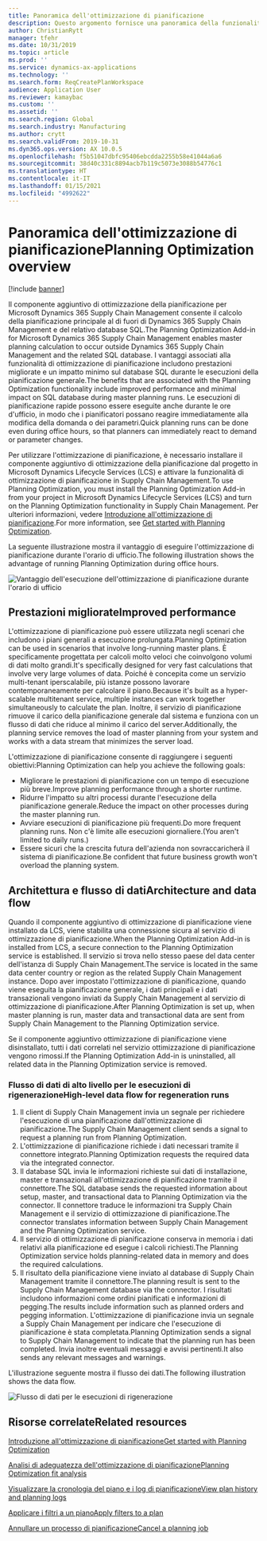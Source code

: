 ```yaml
---
title: Panoramica dell'ottimizzazione di pianificazione
description: Questo argomento fornisce una panoramica della funzionalità di ottimizzazione di pianificazione.
author: ChristianRytt
manager: tfehr
ms.date: 10/31/2019
ms.topic: article
ms.prod: ''
ms.service: dynamics-ax-applications
ms.technology: ''
ms.search.form: ReqCreatePlanWorkspace
audience: Application User
ms.reviewer: kamaybac
ms.custom: ''
ms.assetid: ''
ms.search.region: Global
ms.search.industry: Manufacturing
ms.author: crytt
ms.search.validFrom: 2019-10-31
ms.dyn365.ops.version: AX 10.0.5
ms.openlocfilehash: f5b51047dbfc95406ebcdda2255b58e41044a6a6
ms.sourcegitcommit: 38d40c331c8894acb7b119c5073e3088b54776c1
ms.translationtype: HT
ms.contentlocale: it-IT
ms.lasthandoff: 01/15/2021
ms.locfileid: "4992622"
---
```

# <a name="planning-optimization-overview"></a><span data-ttu-id="1b142-103">Panoramica dell'ottimizzazione di pianificazione</span><span class="sxs-lookup"><span data-stu-id="1b142-103">Planning Optimization overview</span></span>

[!include [banner](../../includes/banner.md)]

<span data-ttu-id="1b142-104">Il componente aggiuntivo di ottimizzazione della pianificazione per Microsoft Dynamics 365 Supply Chain Management consente il calcolo della pianificazione principale al di fuori di Dynamics 365 Supply Chain Management e del relativo database SQL.</span><span class="sxs-lookup"><span data-stu-id="1b142-104">The Planning Optimization Add-in for Microsoft Dynamics 365 Supply Chain Management enables master planning calculation to occur outside Dynamics 365 Supply Chain Management and the related SQL database.</span></span> <span data-ttu-id="1b142-105">I vantaggi associati alla funzionalità di ottimizzazione di pianificazione includono prestazioni migliorate e un impatto minimo sul database SQL durante le esecuzioni della pianificazione generale.</span><span class="sxs-lookup"><span data-stu-id="1b142-105">The benefits that are associated with the Planning Optimization functionality include improved performance and minimal impact on SQL database during master planning runs.</span></span> <span data-ttu-id="1b142-106">Le esecuzioni di pianificazione rapide possono essere eseguite anche durante le ore d'ufficio, in modo che i pianificatori possano reagire immediatamente alla modifica della domanda o dei parametri.</span><span class="sxs-lookup"><span data-stu-id="1b142-106">Quick planning runs can be done even during office hours, so that planners can immediately react to demand or parameter changes.</span></span>

<span data-ttu-id="1b142-107">Per utilizzare l'ottimizzazione di pianificazione, è necessario installare il componente aggiuntivo di ottimizzazione della pianificazione dal progetto in Microsoft Dynamics Lifecycle Services (LCS) e attivare la funzionalità di ottimizzazione di pianificazione in Supply Chain Management.</span><span class="sxs-lookup"><span data-stu-id="1b142-107">To use Planning Optimization, you must install the Planning Optimization Add-in from your project in Microsoft Dynamics Lifecycle Services (LCS) and turn on the Planning Optimization functionality in Supply Chain Management.</span></span> <span data-ttu-id="1b142-108">Per ulteriori informazioni, vedere [Introduzione all'ottimizzazione di pianificazione](get-started.md).</span><span class="sxs-lookup"><span data-stu-id="1b142-108">For more information, see [Get started with Planning Optimization](get-started.md).</span></span>

<span data-ttu-id="1b142-109">La seguente illustrazione mostra il vantaggio di eseguire l'ottimizzazione di pianificazione durante l'orario di ufficio.</span><span class="sxs-lookup"><span data-stu-id="1b142-109">The following illustration shows the advantage of running Planning Optimization during office hours.</span></span>

![Vantaggio dell'esecuzione dell'ottimizzazione di pianificazione durante l'orario di ufficio](media/PlanningOptimization1.png)

## <a name="improved-performance"></a><span data-ttu-id="1b142-111">Prestazioni migliorate</span><span class="sxs-lookup"><span data-stu-id="1b142-111">Improved performance</span></span>

<span data-ttu-id="1b142-112">L'ottimizzazione di pianificazione può essere utilizzata negli scenari che includono i piani generali a esecuzione prolungata.</span><span class="sxs-lookup"><span data-stu-id="1b142-112">Planning Optimization can be used in scenarios that involve long-running master plans.</span></span> <span data-ttu-id="1b142-113">È specificamente progettata per calcoli molto veloci che coinvolgono volumi di dati molto grandi.</span><span class="sxs-lookup"><span data-stu-id="1b142-113">It's specifically designed for very fast calculations that involve very large volumes of data.</span></span> <span data-ttu-id="1b142-114">Poiché è concepita come un servizio multi-tenant iperscalabile, più istanze possono lavorare contemporaneamente per calcolare il piano.</span><span class="sxs-lookup"><span data-stu-id="1b142-114">Because it's built as a hyper-scalable multitenant service, multiple instances can work together simultaneously to calculate the plan.</span></span> <span data-ttu-id="1b142-115">Inoltre, il servizio di pianificazione rimuove il carico della pianificazione generale dal sistema e funziona con un flusso di dati che riduce al minimo il carico del server.</span><span class="sxs-lookup"><span data-stu-id="1b142-115">Additionally, the planning service removes the load of master planning from your system and works with a data stream that minimizes the server load.</span></span>

<span data-ttu-id="1b142-116">L'ottimizzazione di pianificazione consente di raggiungere i seguenti obiettivi:</span><span class="sxs-lookup"><span data-stu-id="1b142-116">Planning Optimization can help you achieve the following goals:</span></span>

- <span data-ttu-id="1b142-117">Migliorare le prestazioni di pianificazione con un tempo di esecuzione più breve.</span><span class="sxs-lookup"><span data-stu-id="1b142-117">Improve planning performance through a shorter runtime.</span></span>
- <span data-ttu-id="1b142-118">Ridurre l'impatto su altri processi durante l'esecuzione della pianificazione generale.</span><span class="sxs-lookup"><span data-stu-id="1b142-118">Reduce the impact on other processes during the master planning run.</span></span>
- <span data-ttu-id="1b142-119">Avviare esecuzioni di pianificazione più frequenti.</span><span class="sxs-lookup"><span data-stu-id="1b142-119">Do more frequent planning runs.</span></span> <span data-ttu-id="1b142-120">Non c'è limite alle esecuzioni giornaliere.</span><span class="sxs-lookup"><span data-stu-id="1b142-120">(You aren't limited to daily runs.)</span></span>
- <span data-ttu-id="1b142-121">Essere sicuri che la crescita futura dell'azienda non sovraccaricherà il sistema di pianificazione.</span><span class="sxs-lookup"><span data-stu-id="1b142-121">Be confident that future business growth won't overload the planning system.</span></span>

## <a name="architecture-and-data-flow"></a><span data-ttu-id="1b142-122">Architettura e flusso di dati</span><span class="sxs-lookup"><span data-stu-id="1b142-122">Architecture and data flow</span></span>

<span data-ttu-id="1b142-123">Quando il componente aggiuntivo di ottimizzazione di pianificazione viene installato da LCS, viene stabilita una connessione sicura al servizio di ottimizzazione di pianificazione.</span><span class="sxs-lookup"><span data-stu-id="1b142-123">When the Planning Optimization Add-in is installed from LCS, a secure connection to the Planning Optimization service is established.</span></span> <span data-ttu-id="1b142-124">Il servizio si trova nello stesso paese del data center dell'istanza di Supply Chain Management.</span><span class="sxs-lookup"><span data-stu-id="1b142-124">The service is located in the same data center country or region as the related Supply Chain Management instance.</span></span> <span data-ttu-id="1b142-125">Dopo aver impostato l'ottimizzazione di pianificazione, quando viene eseguita la pianificazione generale, i dati principali e i dati transazionali vengono inviati da Supply Chain Management al servizio di ottimizzazione di pianificazione.</span><span class="sxs-lookup"><span data-stu-id="1b142-125">After Planning Optimization is set up, when master planning is run, master data and transactional data are sent from Supply Chain Management to the Planning Optimization service.</span></span>

<span data-ttu-id="1b142-126">Se il componente aggiuntivo ottimizzazione di pianificazione viene disinstallato, tutti i dati correlati nel servizio ottimizzazione di pianificazione vengono rimossi.</span><span class="sxs-lookup"><span data-stu-id="1b142-126">If the Planning Optimization Add-in is uninstalled, all related data in the Planning Optimization service is removed.</span></span>

### <a name="high-level-data-flow-for-regeneration-runs"></a><span data-ttu-id="1b142-127">Flusso di dati di alto livello per le esecuzioni di rigenerazione</span><span class="sxs-lookup"><span data-stu-id="1b142-127">High-level data flow for regeneration runs</span></span>

1. <span data-ttu-id="1b142-128">Il client di Supply Chain Management invia un segnale per richiedere l'esecuzione di una pianificazione dall'ottimizzazione di pianificazione.</span><span class="sxs-lookup"><span data-stu-id="1b142-128">The Supply Chain Management client sends a signal to request a planning run from Planning Optimization.</span></span>
2. <span data-ttu-id="1b142-129">L'ottimizzazione di pianificazione richiede i dati necessari tramite il connettore integrato.</span><span class="sxs-lookup"><span data-stu-id="1b142-129">Planning Optimization requests the required data via the integrated connector.</span></span>
3. <span data-ttu-id="1b142-130">Il database SQL invia le informazioni richieste sui dati di installazione, master e transazionali all'ottimizzazione di pianificazione tramite il connettore.</span><span class="sxs-lookup"><span data-stu-id="1b142-130">The SQL database sends the requested information about setup, master, and transactional data to Planning Optimization via the connector.</span></span> <span data-ttu-id="1b142-131">Il connettore traduce le informazioni tra Supply Chain Management e il servizio di ottimizzazione di pianificazione.</span><span class="sxs-lookup"><span data-stu-id="1b142-131">The connector translates information between Supply Chain Management and the Planning Optimization service.</span></span>
4. <span data-ttu-id="1b142-132">Il servizio di ottimizzazione di pianificazione conserva in memoria i dati relativi alla pianificazione ed esegue i calcoli richiesti.</span><span class="sxs-lookup"><span data-stu-id="1b142-132">The Planning Optimization service holds planning-related data in memory and does the required calculations.</span></span>
5. <span data-ttu-id="1b142-133">Il risultato della pianificazione viene inviato al database di Supply Chain Management tramite il connettore.</span><span class="sxs-lookup"><span data-stu-id="1b142-133">The planning result is sent to the Supply Chain Management database via the connector.</span></span> <span data-ttu-id="1b142-134">I risultati includono informazioni come ordini pianificati e informazioni di pegging.</span><span class="sxs-lookup"><span data-stu-id="1b142-134">The results include information such as planned orders and pegging information.</span></span> <span data-ttu-id="1b142-135">L'ottimizzazione di pianificazione invia un segnale a Supply Chain Management per indicare che l'esecuzione di pianificazione è stata completata.</span><span class="sxs-lookup"><span data-stu-id="1b142-135">Planning Optimization sends a signal to Supply Chain Management to indicate that the planning run has been completed.</span></span> <span data-ttu-id="1b142-136">Invia inoltre eventuali messaggi e avvisi pertinenti.</span><span class="sxs-lookup"><span data-stu-id="1b142-136">It also sends any relevant messages and warnings.</span></span>

<span data-ttu-id="1b142-137">L'illustrazione seguente mostra il flusso dei dati.</span><span class="sxs-lookup"><span data-stu-id="1b142-137">The following illustration shows the data flow.</span></span>

![Flusso di dati per le esecuzioni di rigenerazione](media/PlanningOptimization2.png)

## <a name="related-resources"></a><span data-ttu-id="1b142-139">Risorse correlate</span><span class="sxs-lookup"><span data-stu-id="1b142-139">Related resources</span></span>

[<span data-ttu-id="1b142-140">Introduzione all'ottimizzazione di pianificazione</span><span class="sxs-lookup"><span data-stu-id="1b142-140">Get started with Planning Optimization</span></span>](get-started.md)

[<span data-ttu-id="1b142-141">Analisi di adeguatezza dell'ottimizzazione di pianificazione</span><span class="sxs-lookup"><span data-stu-id="1b142-141">Planning Optimization fit analysis</span></span>](planning-optimization-fit-analysis.md)

[<span data-ttu-id="1b142-142">Visualizzare la cronologia del piano e i log di pianificazione</span><span class="sxs-lookup"><span data-stu-id="1b142-142">View plan history and planning logs</span></span>](plan-history-logs.md)

[<span data-ttu-id="1b142-143">Applicare i filtri a un piano</span><span class="sxs-lookup"><span data-stu-id="1b142-143">Apply filters to a plan</span></span>](plan-filters.md)

[<span data-ttu-id="1b142-144">Annullare un processo di pianificazione</span><span class="sxs-lookup"><span data-stu-id="1b142-144">Cancel a planning job</span></span>](cancel-planning-job.md)
